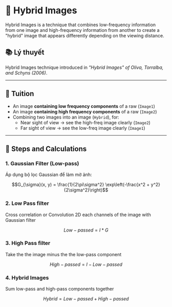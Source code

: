 # 🧠 Hybrid Images

Hybrid Images is a technique that combines low-frequency information from one image and high-frequency information from another to create a "hybrid" image that appears differently depending on the viewing distance.

## 📚 Lý thuyết

Hybrid Images technique introduced in *"Hybrid Images" of Oliva, Torralba, and Schyns (2006)*.

---

## 🧩 Tuition

- An image **containing low frequency components** of a raw (`Image1`)
- An image **containing high frequency components** of a raw (`Image2`)
- Combining two images into an image (`Hybrid`), for:
  - Near sight of view → see the high-freq image clearly (`Image2`)
  - Far sight of view → see the low-freq image clearly (`Image1`)

---

## 🧮 Steps and Calculations

### 1. Gaussian Filter (Low-pass)

Áp dụng bộ lọc Gaussian để làm mờ ảnh:

```math
G_{\sigma}(x, y) = \frac{1}{2\pi\sigma^2} \exp\left(-\frac{x^2 + y^2}{2\sigma^2}\right)
```

### 2. Low Pass filter
Cross correlation or Convolution 2D each channels of the image with Gaussian filter
```math
Low-passed = I * G
```

### 3. High Pass filter
Take the the image minus the the low-pass component
```math 
High-passed = I - Low-passed
``` 

### 4. Hybrid Images
Sum low-pass and high-pass components together 
```math
Hybrid = Low-passed + High-passed
```

